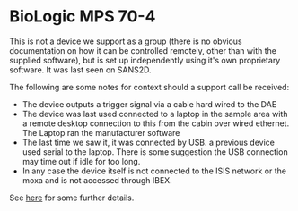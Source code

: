 # BioLogic MPS 70-4

This is not a device we support as a group (there is no obvious documentation on how it can be controlled remotely, other than with the supplied software), but is set up independently using it's own proprietary software. It was last seen on SANS2D. 

The following are some notes for context should a support call be received:
* The device outputs a trigger signal via a cable hard wired to the DAE
* The device was last used connected to a laptop in the sample area with a remote desktop connection to this from the cabin over wired ethernet. The Laptop ran the manufacturer software
* The last time we saw it, it was connected by USB. a previous device used serial to the laptop. There is some suggestion the USB connection may time out if idle for too long. 
* In any case the device itself is not connected to the ISIS network or the moxa and is not accessed through IBEX.

See [here](https://github.com/ISISComputingGroup/IBEX/issues/8528) for some further details.